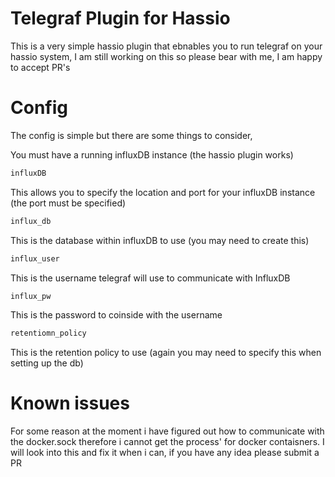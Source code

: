 # Telegraf Plugin for Hassio

This is a very simple hassio plugin that ebnables you to run telegraf on your hassio system, I am still working on this so please bear with me, I am happy to accept PR's

# Config

The config is simple but there are some things to consider,

You must have a running influxDB instance (the hassio plugin works)

```bash
influxDB
```

This allows you to specify the location and port for your influxDB instance (the port must be specified)

```bash
influx_db
```

This is the database within influxDB to use (you may need to create this)

```bash
influx_user
```

This is the username telegraf will use to communicate with InfluxDB

```bash
influx_pw
```

This is the password to coinside with the username

```bash
retentiomn_policy
```

This is the retention policy to use (again you may need to specify this when setting up the db)


# Known issues

For some reason at the moment i have figured out how to communicate with the docker.sock therefore i cannot get the process' for docker contaisners. I will look into this and fix it when i can, if you have any idea please submit a PR

